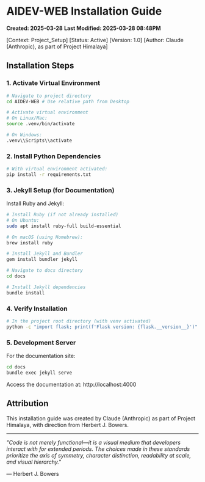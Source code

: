 # AIDEV-WEB Installation Guide
**Created: 2025-03-28**
**Last Modified: 2025-03-28  08:48PM**

[Context: Project_Setup]
[Status: Active]
[Version: 1.0]
[Author: Claude (Anthropic), as part of Project Himalaya]

## Installation Steps

### 1. Activate Virtual Environment

```bash
# Navigate to project directory
cd AIDEV-WEB # Use relative path from Desktop

# Activate virtual environment
# On Linux/Mac:
source .venv/bin/activate

# On Windows:
.venv\\Scripts\\activate
```

### 2. Install Python Dependencies

```bash
# With virtual environment activated:
pip install -r requirements.txt
```

### 3. Jekyll Setup (for Documentation)

Install Ruby and Jekyll:

```bash
# Install Ruby (if not already installed)
# On Ubuntu:
sudo apt install ruby-full build-essential

# On macOS (using Homebrew):
brew install ruby

# Install Jekyll and Bundler
gem install bundler jekyll

# Navigate to docs directory
cd docs

# Install Jekyll dependencies
bundle install
```

### 4. Verify Installation

```bash
# In the project root directory (with venv activated)
python -c "import flask; print(f'Flask version: {flask.__version__}')"
```

### 5. Development Server

For the documentation site:

```bash
cd docs
bundle exec jekyll serve
```

Access the documentation at: http://localhost:4000

## Attribution

This installation guide was created by Claude (Anthropic) as part of Project Himalaya, with direction from Herbert J. Bowers.

---

*"Code is not merely functional—it is a visual medium that developers interact with for extended periods. The choices made in these standards prioritize the axis of symmetry, character distinction, readability at scale, and visual hierarchy."*

— Herbert J. Bowers

